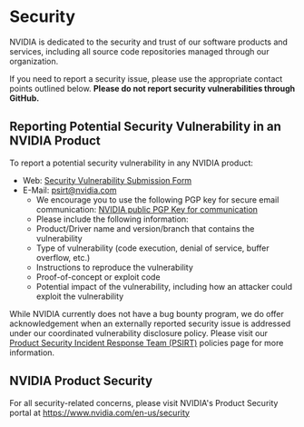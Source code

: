 <!-- Markdownlint-disable -->
# Security

NVIDIA is dedicated to the security and trust of our software products and services,
including all source code repositories managed through our organization.

If you need to report a security issue, please use the appropriate contact points
outlined below. **Please do not report security vulnerabilities through GitHub.**

## Reporting Potential Security Vulnerability in an NVIDIA Product

To report a potential security vulnerability in any NVIDIA product:
- Web: [Security Vulnerability Submission Form](https://www.nvidia.com/object/submit-security-vulnerability.html)
- E-Mail: psirt@nvidia.com
    - We encourage you to use the following PGP key for secure email communication:
        [NVIDIA public PGP Key for communication](https://www.nvidia.com/en-us/security/pgp-key)
    - Please include the following information:
   	 - Product/Driver name and version/branch that contains the vulnerability
     - Type of vulnerability (code execution, denial of service, buffer overflow, etc.)
   	 - Instructions to reproduce the vulnerability
   	 - Proof-of-concept or exploit code
   	 - Potential impact of the vulnerability, including how an attacker could exploit
        the vulnerability

While NVIDIA currently does not have a bug bounty program, we do offer acknowledgement
when an externally reported security issue is addressed under our coordinated
vulnerability disclosure policy. Please visit our [Product Security Incident Response Team (PSIRT)](https://www.nvidia.com/en-us/security/psirt-policies/)
policies page for more information.

## NVIDIA Product Security

For all security-related concerns, please visit NVIDIA's Product Security portal at
https://www.nvidia.com/en-us/security
